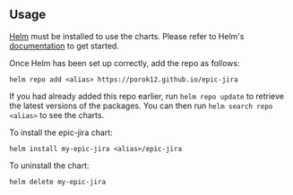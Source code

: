## Usage

[Helm](https://helm.sh) must be installed to use the charts.  Please refer to
Helm's [documentation](https://helm.sh/docs) to get started.

Once Helm has been set up correctly, add the repo as follows:

```shell
helm repo add <alias> https://porok12.github.io/epic-jira
```

If you had already added this repo earlier, run `helm repo update` to retrieve
the latest versions of the packages.  You can then run `helm search repo <alias>` to see the charts.

To install the epic-jira chart:

```shell
helm install my-epic-jira <alias>/epic-jira
```

To uninstall the chart:

```shell
helm delete my-epic-jira
```
